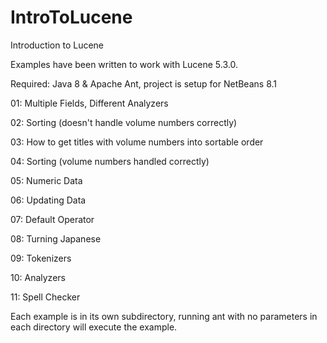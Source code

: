 # IntroToLucene
Introduction to Lucene

Examples have been written to work with Lucene 5.3.0.

Required: Java 8 & Apache Ant, project is setup for NetBeans 8.1

01: Multiple Fields, Different Analyzers

02: Sorting (doesn't handle volume numbers correctly)

03: How to get titles with volume numbers into sortable order

04: Sorting (volume numbers handled correctly)

05: Numeric Data

06: Updating Data

07: Default Operator

08: Turning Japanese

09: Tokenizers

10: Analyzers

11: Spell Checker

Each example is in its own subdirectory, running ant with no parameters in each directory will execute the example.
